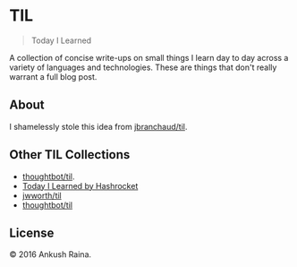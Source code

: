 # TIL

> Today I Learned

A collection of concise write-ups on small things I learn day to day across a
variety of languages and technologies. These are things that don't really
warrant a full blog post.

## About

I shamelessly stole this idea from
[jbranchaud/til](https://github.com/jbranchaud/til).

## Other TIL Collections
* [thoughtbot/til](https://github.com/thoughtbot/til).
* [Today I Learned by Hashrocket](https://til.hashrocket.com)
* [jwworth/til](https://github.com/jwworth/til)
* [thoughtbot/til](https://github.com/thoughtbot/til)

## License

&copy; 2016 Ankush Raina.
